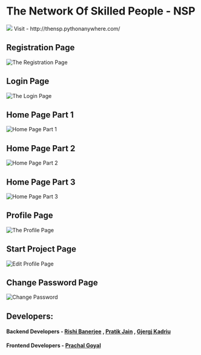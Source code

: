 # The Network Of Skilled People - NSP
<img src="https://travis-ci.com/NSP-Community/NSP.svg?branch=master">
Visit - http://thensp.pythonanywhere.com/

## Registration Page
![The Registration Page](https://i.imgur.com/S3qYQxv.jpg)

## Login Page
![The Login Page](https://i.imgur.com/lSky9uy.jpg)

## Home Page Part 1
![Home Page Part 1](https://i.imgur.com/IX9xsXz.jpg)

## Home Page Part 2
![Home Page Part 2](https://i.imgur.com/gQt5lho.jpg)

## Home Page Part 3
![Home Page Part 3](https://i.imgur.com/SFmL81J.jpg)

## Profile Page 
![The Profile Page](https://i.imgur.com/agKJpHR.jpg)

## Start Project Page
![Edit Profile Page](https://i.imgur.com/lmOrIwY.jpg)

## Change Password Page
![Change Password](https://i.imgur.com/CBat1bD.jpg)

## Developers:
#### Backend Developers - <a href="https://github.com/rshrc">Rishi Banerjee</a> , <a href="https://github.com/pratikjain04">Pratik Jain</a> , <a href="https://github.com/gjergjk71">Gjergj Kadriu</a>
#### Frontend Developers - <a href="https://github.com/prachalgoyal03">Prachal Goyal</a>

